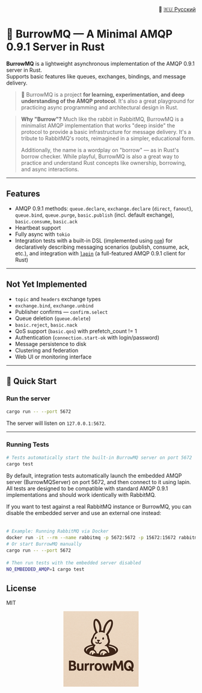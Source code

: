 <p align="right">
  📄 <a href="README.ru.md">🇷🇺 Русский</a>
</p>

# 🐰 BurrowMQ — A Minimal AMQP 0.9.1 Server in Rust

**BurrowMQ** is a lightweight asynchronous implementation of the AMQP 0.9.1 server in Rust.\
Supports basic features like queues, exchanges, bindings, and message delivery.

> 🦀 BurrowMQ is a project **for learning, experimentation, and deep understanding of the AMQP protocol**. It's also a great playground for practicing async programming and architectural design in Rust.

> **Why "Burrow"?** Much like the rabbit in RabbitMQ, BurrowMQ is a minimalist AMQP implementation that works "deep inside" the protocol to provide a basic infrastructure for message delivery. It's a tribute to RabbitMQ's roots, reimagined in a simpler, educational form.
> 
> Additionally, the name is a wordplay on "borrow" — as in Rust's borrow checker. While playful, BurrowMQ is also a great way to practice and understand Rust concepts like ownership, borrowing, and async interactions.

---

## Features

-  AMQP 0.9.1 methods:
   `queue.declare`, `exchange.declare` (`direct`, `fanout`), `queue.bind`, `queue.purge`,
   `basic.publish` (incl. default exchange), `basic.consume`, `basic.ack`
-  Heartbeat support
-  Fully async with `tokio`
- Integration tests with a built-in DSL (implemented using [`nom`](https://github.com/rust-bakery/nom)) for declaratively describing messaging scenarios (publish, consume, ack, etc.), and integration with [`lapin`](https://github.com/amqp-rs/lapin) (a full-featured AMQP 0.9.1 client for Rust)

---

## Not Yet Implemented

- `topic` and `headers` exchange types
- `exchange.bind`, `exchange.unbind`
- Publisher confirms — `confirm.select`
- Queue deletion (`queue.delete`)
- `basic.reject`, `basic.nack`
- QoS support (`basic.qos`) with prefetch_count != 1
- Authentication (`connection.start-ok` with login/password)
- Message persistence to disk
- Clustering and federation
- Web UI or monitoring interface

---

## 🚀 Quick Start

### Run the server

```bash
cargo run -- --port 5672
```

The server will listen on `127.0.0.1:5672`.

---

### Running Tests

```bash
# Tests automatically start the built-in BurrowMQ server on port 5672
cargo test
```

By default, integration tests automatically launch the embedded AMQP server (BurrowMQServer) on port 5672, and then connect to it using lapin. All tests are designed to be compatible with standard AMQP 0.9.1 implementations and should work identically with RabbitMQ.

If you want to test against a real RabbitMQ instance or BurrowMQ, you can disable the embedded server and use an external one instead:

```bash

# Example: Running RabbitMQ via Docker
docker run -it --rm --name rabbitmq -p 5672:5672 -p 15672:15672 rabbitmq:4-management
# Or start BurrowMQ manually
cargo run -- --port 5672

# Then run tests with the embedded server disabled
NO_EMBEDDED_AMQP=1 cargo test
```


## License

MIT

<p align="center">
  <img src="docs/burrowmq-logo.png" width="200" alt="BurrowMQ logo" />
</p>
